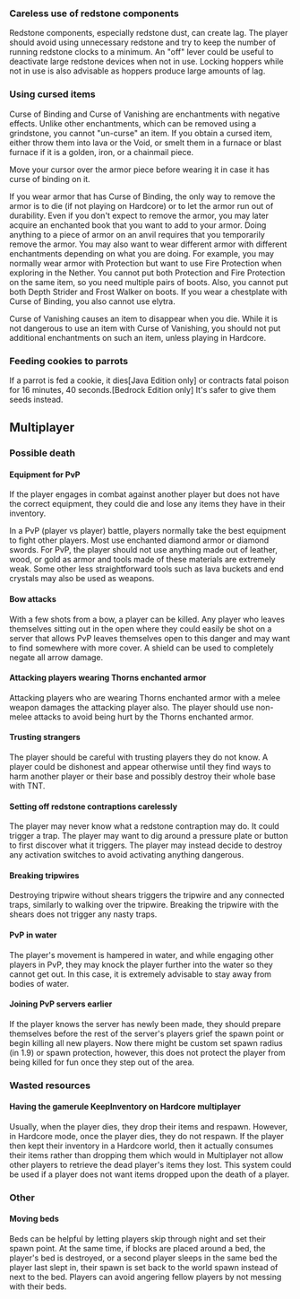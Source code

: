 ### Careless use of redstone components
Redstone components, especially redstone dust, can create lag. The player should avoid using unnecessary redstone and try to keep the number of running redstone clocks to a minimum. An "off" lever could be useful to deactivate large redstone devices when not in use. Locking hoppers while not in use is also advisable as hoppers produce large amounts of lag.

### Using cursed items
Curse of Binding and Curse of Vanishing are enchantments with negative effects. Unlike other enchantments, which can be removed using a grindstone, you cannot "un-curse" an item. If you obtain a cursed item, either throw them into lava or the Void, or smelt them in a furnace or blast furnace if it is a golden, iron, or a chainmail piece.

Move your cursor over the armor piece before wearing it in case it has curse of binding on it.

If you wear armor that has Curse of Binding, the only way to remove the armor is to die (if not playing on Hardcore) or to let the armor run out of durability. Even if you don't expect to remove the armor, you may later acquire an enchanted book that you want to add to your armor. Doing anything to a piece of armor on an anvil requires that you temporarily remove the armor. You may also want to wear different armor with different enchantments depending on what you are doing. For example, you may normally wear armor with Protection but want to use Fire Protection when exploring in the Nether. You cannot put both Protection and Fire Protection on the same item, so you need multiple pairs of boots. Also, you cannot put both Depth Strider and Frost Walker on boots. If you wear a chestplate with Curse of Binding, you also cannot use elytra.

Curse of Vanishing causes an item to disappear when you die. While it is not dangerous to use an item with Curse of Vanishing, you should not put additional enchantments on such an item, unless playing in Hardcore.

### Feeding cookies to parrots
If a parrot is fed a cookie, it dies‌[Java Edition  only] or contracts fatal poison for 16 minutes, 40 seconds.‌[Bedrock Edition  only]
It's safer to give them seeds instead.

## Multiplayer
### Possible death
#### Equipment for PvP
If the player engages in combat against another player but does not have the correct equipment, they could die and lose any items they have in their inventory.

In a PvP (player vs player) battle, players normally take the best equipment to fight other players. Most use enchanted diamond armor or diamond swords. For PvP, the player should not use anything made out of leather, wood, or gold as armor and tools made of these materials are extremely weak. Some other less straightforward tools such as lava buckets and end crystals may also be used as weapons.

#### Bow attacks
With a few shots from a bow, a player can be killed. Any player who leaves themselves sitting out in the open where they could easily be shot on a server that allows PvP leaves themselves open to this danger and may want to find somewhere with more cover. A shield can be used to completely negate all arrow damage.

#### Attacking players wearing Thorns enchanted armor
Attacking players who are wearing Thorns enchanted armor with a melee weapon damages the attacking player also. The player should use non-melee attacks to avoid being hurt by the Thorns enchanted armor.

#### Trusting strangers
The player should be careful with trusting players they do not know. A player could be dishonest and appear otherwise until they find ways to harm another player or their base and possibly destroy their whole base with TNT.

#### Setting off redstone contraptions carelessly
The player may never know what a redstone contraption may do. It could trigger a trap. The player may want to dig around a pressure plate or button to first discover what it triggers. The player may instead decide to destroy any activation switches to avoid activating anything dangerous.

#### Breaking tripwires
Destroying tripwire without shears triggers the tripwire and any connected traps, similarly to walking over the tripwire. Breaking the tripwire with the shears does not trigger any nasty traps.

#### PvP in water
The player's movement is hampered in water, and while engaging other players in PvP, they may knock the player further into the water so they cannot get out. In this case, it is extremely advisable to stay away from bodies of water.

#### Joining PvP servers earlier
If the player knows the server has newly been made, they should prepare themselves before the rest of the server's players grief the spawn point or begin killing all new players. Now there might be custom set spawn radius (in 1.9) or spawn protection, however, this does not protect the player from being killed for fun once they step out of the area.

### Wasted resources
#### Having the gamerule KeepInventory on Hardcore multiplayer
Usually, when the player dies, they drop their items and respawn. However, in Hardcore mode, once the player dies, they do not respawn. If the player then kept their inventory in a Hardcore world, then it actually consumes their items rather than dropping them which would in Multiplayer not allow other players to retrieve the dead player's items they lost. This system could be used if a player does not want items dropped upon the death of a player.

### Other
#### Moving beds
Beds can be helpful by letting players skip through night and set their spawn point. At the same time, if blocks are placed around a bed, the player's bed is destroyed, or a second player sleeps in the same bed the player last slept in, their spawn is set back to the world spawn instead of next to the bed. Players can avoid angering fellow players by not messing with their beds.

